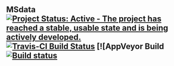 ## MSdata [![Project Status: Active - The project has reached a stable, usable state and is being actively developed.](http://www.repostatus.org/badges/0.1.0/active.svg)](http://www.repostatus.org/#active) [![Travis-CI Build Status](https://travis-ci.org/wilsontom/MSdata.png?branch=master)](https://travis-ci.org/wilsontom/MSdata) [![AppVeyor Build [![Build status](https://ci.appveyor.com/api/projects/status/fv3e5asfvaoguaxd/branch/master?svg=true)](https://ci.appveyor.com/project/wilsontom/msdata/branch/master)
